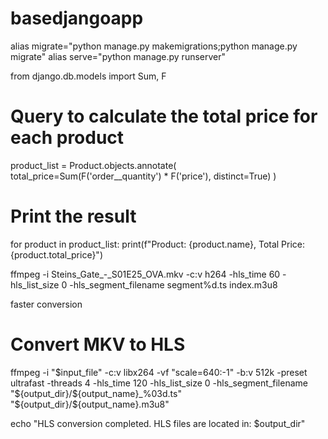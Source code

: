 # basedjangoapp
alias migrate="python manage.py makemigrations;python manage.py migrate"
alias serve="python manage.py runserver"


from django.db.models import Sum, F

# Query to calculate the total price for each product
product_list = Product.objects.annotate(
    total_price=Sum(F('order__quantity') * F('price'), distinct=True)
)

# Print the result
for product in product_list:
    print(f"Product: {product.name}, Total Price: {product.total_price}")


ffmpeg -i Steins_Gate_-_S01E25_OVA.mkv -c:v h264 -hls_time 60 -hls_list_size 0 -hls_segment_filename segment%d.ts index.m3u8

faster conversion

# Convert MKV to HLS
ffmpeg -i "$input_file" -c:v libx264  -vf "scale=640:-1" -b:v 512k -preset ultrafast -threads 4 -hls_time 120 -hls_list_size 0 -hls_segment_filename "${output_dir}/${output_name}_%03d.ts" "${output_dir}/${output_name}.m3u8"

echo "HLS conversion completed. HLS files are located in: $output_dir"
